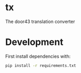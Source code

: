 # tx
The door43 translation converter

# Development

First install dependencies with:

```bash
pip install -r requirements.txt
```
